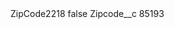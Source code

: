 <?xml version="1.0" encoding="UTF-8"?>
<CustomMetadata xmlns="http://soap.sforce.com/2006/04/metadata" xmlns:xsi="http://www.w3.org/2001/XMLSchema-instance" xmlns:xsd="http://www.w3.org/2001/XMLSchema">
    <label>ZipCode2218</label>
    <protected>false</protected>
    <values>
        <field>Zipcode__c</field>
        <value xsi:type="xsd:string">85193</value>
    </values>
</CustomMetadata>
